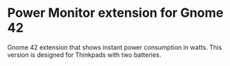 # Power Monitor extension for Gnome 42

Gnome 42 extension that shows instant power consumption in watts. 
This version is designed for Thinkpads with two batteries. 

